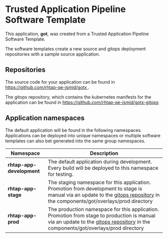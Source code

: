 # Trusted Application Pipeline Software Template

This application, **got**, was created from a Trusted Application Pipeline Software Template.

The software templates create a new source and gitops deployment repositories with a sample source application. 

## Repositories

The source code for your application can be found in [https://github.com/rhtap-qe-jsmid/gotx ](https://github.com/rhtap-qe-jsmid/gotx ).
 
The gitops repository, which contains the kubernetes manifests for the application can be found in 
[https://github.com/rhtap-qe-jsmid/gotx-gitops ](https://github.com/rhtap-qe-jsmid/gotx-gitops ) 

## Application namespaces 

The default application will be found in the following namespaces. Applications can be deployed into unique namespaces or multiple software templates can also bet generated into the same group namespaces.  

|  Namespace   |  Description   |  
| -------- | -------- |   
| **rhtap-app-development** | The default application during development. Every build will be deployed to this namespace for testing. | 
| **rhtap-app-stage** | The staging namespace for this application. Promotion from development to stage is manual via an update to the [gitops repository](https://github.com/rhtap-qe-jsmid/gotx-gitops ) in the components/got/overlays/prod directory |  
| **rhtap-app-prod** | The production namespace for this application. Promotion from stage to production is manual via an update to the [gitops repository](https://github.com/rhtap-qe-jsmid/gotx-gitops ) in the components/got/overlays/prod directory | 
